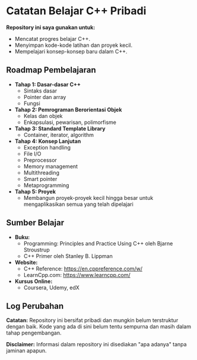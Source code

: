 # Catatan Belajar C++ Pribadi

**Repository ini saya gunakan untuk:**
* Mencatat progres belajar C++.
* Menyimpan kode-kode latihan dan proyek kecil.
* Mempelajari konsep-konsep baru dalam C++.

## Roadmap Pembelajaran
* **Tahap 1: Dasar-dasar C++**
    * Sintaks dasar
    * Pointer dan array
    * Fungsi
* **Tahap 2: Pemrograman Berorientasi Objek**
    * Kelas dan objek
    * Enkapsulasi, pewarisan, polimorfisme
* **Tahap 3: Standard Template Library**
    * Container, iterator, algorithm
* **Tahap 4: Konsep Lanjutan**
    * Exception handling
    * File I/O
    * Preprocessor
    * Memory management
    * Multithreading
    * Smart pointer
    * Metaprogramming
* **Tahap 5: Proyek**
    * Membangun proyek-proyek kecil hingga besar untuk mengaplikasikan semua yang telah dipelajari

## Sumber Belajar
* **Buku:**
    * Programming: Principles and Practice Using C++ oleh Bjarne Stroustrup
    * C++ Primer oleh Stanley B. Lippman
* **Website:**
    * C++ Reference: https://en.cppreference.com/w/
    * LearnCpp.com: https://www.learncpp.com/
* **Kursus Online:**
    * Coursera, Udemy, edX

## Log Perubahan

**Catatan:**
Repository ini bersifat pribadi dan mungkin belum terstruktur dengan baik. Kode yang ada di sini belum tentu sempurna dan masih dalam tahap pengembangan.

**Disclaimer:** Informasi dalam repository ini disediakan "apa adanya" tanpa jaminan apapun.
